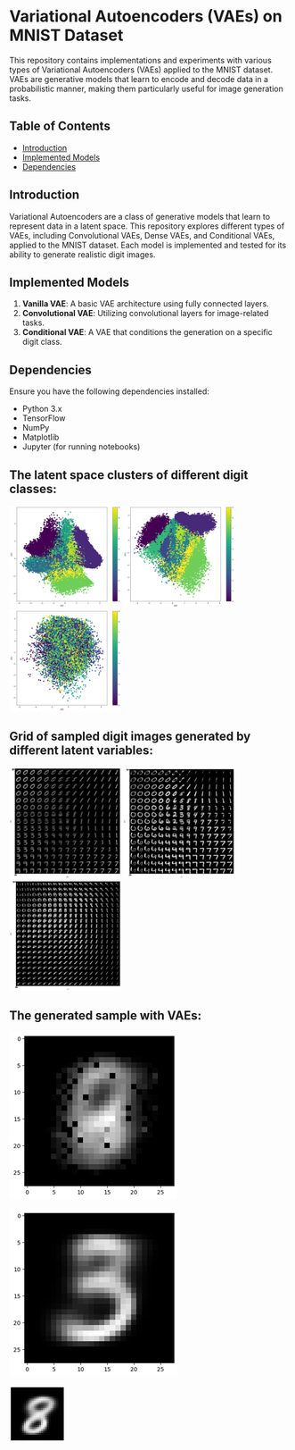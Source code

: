 
# Variational Autoencoders (VAEs) on MNIST Dataset

This repository contains implementations and experiments with various types of Variational Autoencoders (VAEs) applied to the MNIST dataset. VAEs are generative models that learn to encode and decode data in a probabilistic manner, making them particularly useful for image generation tasks.

## Table of Contents

- [Introduction](#introduction)
- [Implemented Models](#implemented-models)
- [Dependencies](#dependencies)


## Introduction

Variational Autoencoders are a class of generative models that learn to represent data in a latent space. This repository explores different types of VAEs, including Convolutional VAEs, Dense VAEs, and Conditional VAEs, applied to the MNIST dataset. Each model is implemented and tested for its ability to generate realistic digit images.

## Implemented Models

1. **Vanilla VAE**: A basic VAE architecture using fully connected layers.
2. **Convolutional VAE**: Utilizing convolutional layers for image-related tasks.
3. **Conditional VAE**: A VAE that conditions the generation on a specific digit class.

## Dependencies

Ensure you have the following dependencies installed:

- Python 3.x
- TensorFlow
- NumPy
- Matplotlib
- Jupyter (for running notebooks)

## The latent space clusters of different digit classes:


<img src="./Result/the%20latent%20space%20clusters%20different%20digit%20classes_vanilla.png" width="200" alt="Vanilla VAE" title="Vanilla VAE" />

<img src="./Result/the%20latent%20space%20clusters%20different%20digit%20classes_Conv.png" width="200" alt="Convolutional VAE " title="Convolutional VAE " />

<img src="./Result/the%20latent%20space%20clusters%20different%20digit%20classes_conditional.png" width="200" alt="Conditional VAE" title="Conditional VAE" />

## Grid of sampled digit images generated by different latent variables:

<img src="./Result/Grid%20of%20sampled%20digit%20images%20generated%20by%20different%20latent%20variables_vanilla.png" width="200" alt="Vanilla VAE " title="Vanilla VAE" />

<img src="./Result/Generated%20Samples%20by%20different%20latent%20variables%20of_Convolutional%20VAE.png" width="200" alt="Convolutional VAE" title="Convolutional VAE" />

<img src="./Result/the%20generated%20samples%20of%20CVAE.png" width="200" alt="Conditional VAE" title="Conditional VAE" />


## The generated sample with VAEs:

![Vanilla VAE](./Result/The%20output%20of%20(0,0)_vanilla.png)

![Convolutional VAE](./Result/The%20output%20of%20(0,0)%20for%20Convolutional%20VAE.png)

![Conditional VAE](./Result/CVAE.png)


